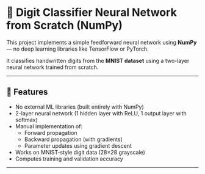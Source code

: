 # 🧠 Digit Classifier Neural Network from Scratch (NumPy)

This project implements a simple feedforward neural network using **NumPy** — no deep learning libraries like TensorFlow or PyTorch.

It classifies handwritten digits from the **MNIST dataset** using a two-layer neural network trained from scratch.

---

## 🚀 Features

- No external ML libraries (built entirely with NumPy)
- 2-layer neural network (1 hidden layer with ReLU, 1 output layer with softmax)
- Manual implementation of:
  - Forward propagation
  - Backward propagation (with gradients)
  - Parameter updates using gradient descent
- Works on MNIST-style digit data (28×28 grayscale)
- Computes training and validation accuracy

---
